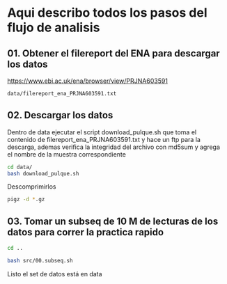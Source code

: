 # Aqui describo todos los pasos del flujo de analisis

## 01. Obtener el filereport del ENA para descargar los datos
https://www.ebi.ac.uk/ena/browser/view/PRJNA603591

```bash
data/filereport_ena_PRJNA603591.txt
```

## 02. Descargar los datos
Dentro de data ejecutar el script download_pulque.sh que toma el contenido de filereport_ena_PRJNA603591.txt y hace un ftp para la descarga, 
ademas verifica la integridad del archivo con md5sum y agrega el nombre de la muestra correspondiente

```bash
cd data/
bash download_pulque.sh
```
Descomprimirlos

```bash
pigz -d *.gz
```

## 03. Tomar un subseq de 10 M de lecturas de los datos para correr la practica rapido

```bash
cd ..

bash src/00.subseq.sh
```

Listo el set de datos está en data
